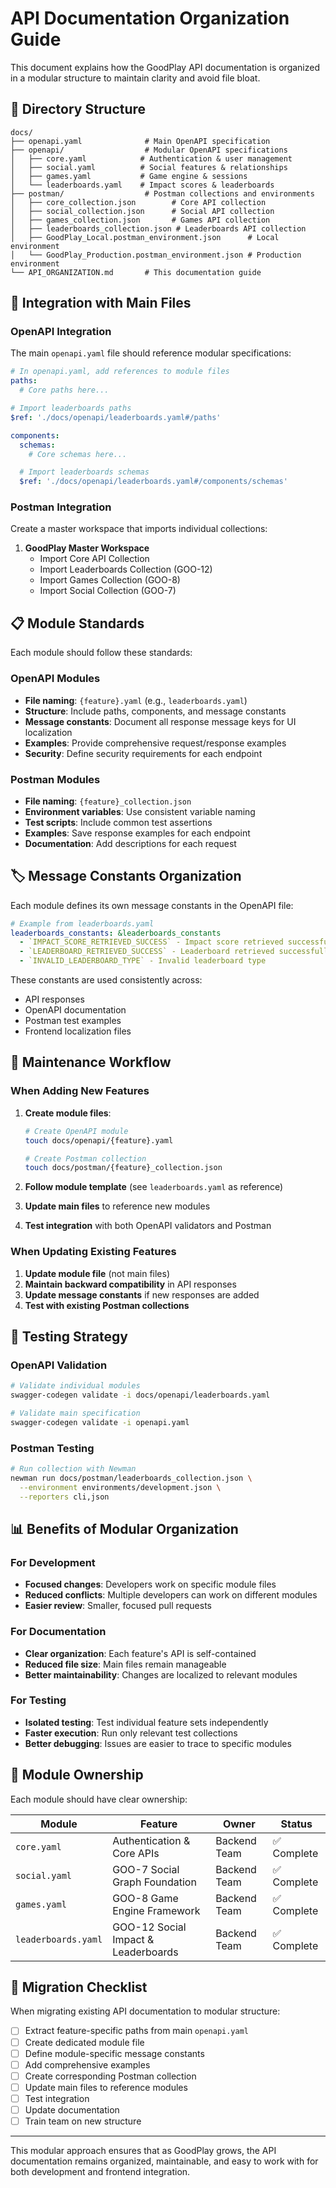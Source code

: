 # API Documentation Organization Guide

This document explains how the GoodPlay API documentation is organized in a modular structure to maintain clarity and avoid file bloat.

## 📁 Directory Structure

```
docs/
├── openapi.yaml              # Main OpenAPI specification
├── openapi/                  # Modular OpenAPI specifications
│   ├── core.yaml            # Authentication & user management
│   ├── social.yaml          # Social features & relationships
│   ├── games.yaml           # Game engine & sessions
│   └── leaderboards.yaml    # Impact scores & leaderboards
├── postman/                  # Postman collections and environments
│   ├── core_collection.json        # Core API collection
│   ├── social_collection.json      # Social API collection
│   ├── games_collection.json       # Games API collection
│   ├── leaderboards_collection.json # Leaderboards API collection
│   ├── GoodPlay_Local.postman_environment.json      # Local environment
│   └── GoodPlay_Production.postman_environment.json # Production environment
└── API_ORGANIZATION.md       # This documentation guide
```

## 🔧 Integration with Main Files

### OpenAPI Integration

The main `openapi.yaml` file should reference modular specifications:

```yaml
# In openapi.yaml, add references to module files
paths:
  # Core paths here...

# Import leaderboards paths
$ref: './docs/openapi/leaderboards.yaml#/paths'

components:
  schemas:
    # Core schemas here...

  # Import leaderboards schemas
  $ref: './docs/openapi/leaderboards.yaml#/components/schemas'
```

### Postman Integration

Create a master workspace that imports individual collections:

1. **GoodPlay Master Workspace**
   - Import Core API Collection
   - Import Leaderboards Collection (GOO-12)
   - Import Games Collection (GOO-8)
   - Import Social Collection (GOO-7)

## 📋 Module Standards

Each module should follow these standards:

### OpenAPI Modules
- **File naming**: `{feature}.yaml` (e.g., `leaderboards.yaml`)
- **Structure**: Include paths, components, and message constants
- **Message constants**: Document all response message keys for UI localization
- **Examples**: Provide comprehensive request/response examples
- **Security**: Define security requirements for each endpoint

### Postman Modules
- **File naming**: `{feature}_collection.json`
- **Environment variables**: Use consistent variable naming
- **Test scripts**: Include common test assertions
- **Examples**: Save response examples for each endpoint
- **Documentation**: Add descriptions for each request

## 🏷️ Message Constants Organization

Each module defines its own message constants in the OpenAPI file:

```yaml
# Example from leaderboards.yaml
leaderboards_constants: &leaderboards_constants
  - `IMPACT_SCORE_RETRIEVED_SUCCESS` - Impact score retrieved successfully
  - `LEADERBOARD_RETRIEVED_SUCCESS` - Leaderboard retrieved successfully
  - `INVALID_LEADERBOARD_TYPE` - Invalid leaderboard type
```

These constants are used consistently across:
- API responses
- OpenAPI documentation
- Postman test examples
- Frontend localization files

## 🔄 Maintenance Workflow

### When Adding New Features

1. **Create module files**:
   ```bash
   # Create OpenAPI module
   touch docs/openapi/{feature}.yaml

   # Create Postman collection
   touch docs/postman/{feature}_collection.json
   ```

2. **Follow module template** (see `leaderboards.yaml` as reference)

3. **Update main files** to reference new modules

4. **Test integration** with both OpenAPI validators and Postman

### When Updating Existing Features

1. **Update module file** (not main files)
2. **Maintain backward compatibility** in API responses
3. **Update message constants** if new responses are added
4. **Test with existing Postman collections**

## 🧪 Testing Strategy

### OpenAPI Validation
```bash
# Validate individual modules
swagger-codegen validate -i docs/openapi/leaderboards.yaml

# Validate main specification
swagger-codegen validate -i openapi.yaml
```

### Postman Testing
```bash
# Run collection with Newman
newman run docs/postman/leaderboards_collection.json \
  --environment environments/development.json \
  --reporters cli,json
```

## 📊 Benefits of Modular Organization

### For Development
- **Focused changes**: Developers work on specific module files
- **Reduced conflicts**: Multiple developers can work on different modules
- **Easier review**: Smaller, focused pull requests

### For Documentation
- **Clear organization**: Each feature's API is self-contained
- **Reduced file size**: Main files remain manageable
- **Better maintainability**: Changes are localized to relevant modules

### For Testing
- **Isolated testing**: Test individual feature sets independently
- **Faster execution**: Run only relevant test collections
- **Better debugging**: Issues are easier to trace to specific modules

## 🎯 Module Ownership

Each module should have clear ownership:

| Module | Feature | Owner | Status |
|--------|---------|-------|--------|
| `core.yaml` | Authentication & Core APIs | Backend Team | ✅ Complete |
| `social.yaml` | GOO-7 Social Graph Foundation | Backend Team | ✅ Complete |
| `games.yaml` | GOO-8 Game Engine Framework | Backend Team | ✅ Complete |
| `leaderboards.yaml` | GOO-12 Social Impact & Leaderboards | Backend Team | ✅ Complete |

## 📝 Migration Checklist

When migrating existing API documentation to modular structure:

- [ ] Extract feature-specific paths from main `openapi.yaml`
- [ ] Create dedicated module file
- [ ] Define module-specific message constants
- [ ] Add comprehensive examples
- [ ] Create corresponding Postman collection
- [ ] Update main files to reference modules
- [ ] Test integration
- [ ] Update documentation
- [ ] Train team on new structure

---

This modular approach ensures that as GoodPlay grows, the API documentation remains organized, maintainable, and easy to work with for both development and frontend integration.